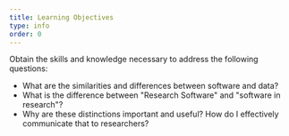```yaml
---
title: Learning Objectives
type: info
order: 0
---
```


Obtain the skills and knowledge necessary to address the following questions:
- What are the similarities and differences between software and data?
- What is the difference between "Research Software" and "software in research"?
- Why are these distinctions important and useful? How do I effectively communicate that to researchers?
